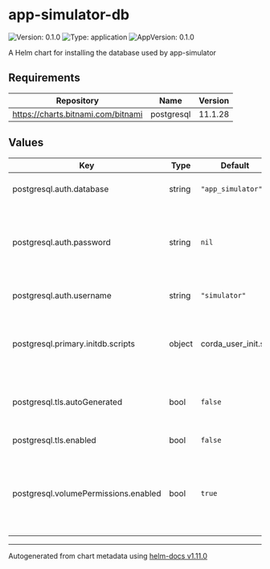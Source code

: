 # app-simulator-db

![Version: 0.1.0](https://img.shields.io/badge/Version-0.1.0-informational?style=flat-square) ![Type: application](https://img.shields.io/badge/Type-application-informational?style=flat-square) ![AppVersion: 0.1.0](https://img.shields.io/badge/AppVersion-0.1.0-informational?style=flat-square)

A Helm chart for installing the database used by app-simulator

## Requirements

| Repository | Name | Version |
|------------|------|---------|
| https://charts.bitnami.com/bitnami | postgresql | 11.1.28 |

## Values

| Key | Type | Default | Description |
|-----|------|---------|-------------|
| postgresql.auth.database | string | `"app_simulator"` | name of database to be created. |
| postgresql.auth.password | string | `nil` | name of the password of the user to be created - defaults to generated value |
| postgresql.auth.username | string | `"simulator"` | name of the user to be created. |
| postgresql.primary.initdb.scripts | object | corda_user_init.sh | ConfigMap-like object containing scripts to be executed on startup. |
| postgresql.tls.autoGenerated | bool | `false` | enable automatic certificate generation for postgres. |
| postgresql.tls.enabled | bool | `false` | enable TLS for postgres. |
| postgresql.volumePermissions.enabled | bool | `true` | enable/disable an init container which changes ownership of the mounted volumes. |

----------------------------------------------
Autogenerated from chart metadata using [helm-docs v1.11.0](https://github.com/norwoodj/helm-docs/releases/v1.11.0)
